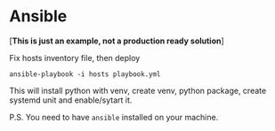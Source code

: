 # Ansible

[**This is just an example, not a production ready solution**]

Fix hosts inventory file, then deploy

```shell
ansible-playbook -i hosts playbook.yml
```

This will install python with venv, create venv, python package, create systemd unit and enable/sytart it.

P.S. You need to have `ansible` installed on your machine.

